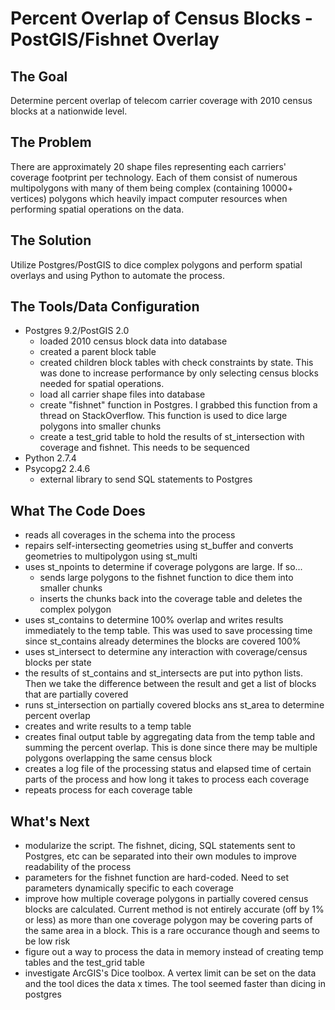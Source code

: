 <h1><b>Percent Overlap of Census Blocks - PostGIS/Fishnet Overlay</b></h1> 

<b>The Goal</b>
--------------------------
Determine percent overlap of telecom carrier coverage with 2010 census blocks at a nationwide level. 


<b>The Problem</b>
--------------------------
There are approximately 20 shape files representing each carriers' coverage footprint per technology. Each of them consist of numerous multipolygons with many of them being complex (containing 10000+ vertices) polygons which heavily impact computer resources when performing spatial operations on the data.


<b>The Solution</b>
--------------------------
Utilize Postgres/PostGIS to dice complex polygons and perform spatial overlays and using Python to automate the process.


<b>The Tools/Data Configuration</b>
--------------------------
* Postgres 9.2/PostGIS 2.0
    - loaded 2010 census block data into database
    - created a parent block table
    - created children block tables with check constraints by state. This was done to increase performance by only selecting census blocks needed for spatial operations.
    - load all carrier shape files into database
    - create "fishnet" function in Postgres. I grabbed this function from a thread on StackOverflow. This function is used to dice large polygons into smaller chunks
    - create a test_grid table to hold the results of st_intersection with coverage and fishnet. This needs to be sequenced
* Python 2.7.4
* Psycopg2 2.4.6
    - external library to send SQL statements to Postgres


<b>What The Code Does</b>
--------------------------
* reads all coverages in the schema into the process
* repairs self-intersecting geometries using st_buffer and converts geometries to multipolygon using st_multi
* uses st_npoints to determine if coverage polygons are large. If so...
    * sends large polygons to the fishnet function to dice them into smaller chunks
    * inserts the chunks back into the coverage table and deletes the complex polygon
* uses st_contains to determine 100% overlap and writes results immediately to the temp table. This was used to save processing time since st_contains already determines the blocks are covered 100%
* uses st_intersect to determine any interaction with coverage/census blocks per state
* the results of st_contains and st_intersects are put into python lists. Then we take the difference between the result and get a list of blocks that are partially covered
* runs st_intersection on partially covered blocks ans st_area to determine percent overlap
* creates and write results to a temp table
* creates final output table by aggregating data from the temp table and summing the percent overlap. This is done since there may be multiple polygons overlapping the same census block
* creates a log file of the processing status and elapsed time of certain parts of the process and how long it takes to process each coverage
* repeats process for each coverage table


<b>What's Next</b>
--------------------------
* modularize the script. The fishnet, dicing, SQL statements sent to Postgres, etc can be separated into their own modules to improve readability of the process
* parameters for the fishnet function are hard-coded. Need to set parameters dynamically specific to each coverage
* improve how multiple coverage polygons in partially covered census blocks are calculated. Current method is not   entirely accurate (off by 1% or less) as more than one coverage polygon may be covering parts of the same area in a block. This is a rare occurance though and seems to be low risk
* figure out a way to process the data in memory instead of creating temp tables and the test_grid table
* investigate ArcGIS's Dice toolbox. A vertex limit can be set on the data and the tool dices the data x times. The tool seemed faster than dicing in postgres
